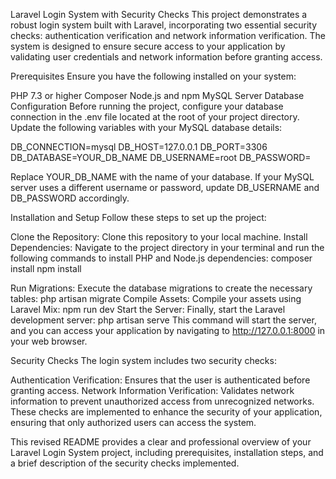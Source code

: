 Laravel Login System with Security Checks
This project demonstrates a robust login system built with Laravel, incorporating two essential security checks: authentication verification and network information verification. The system is designed to ensure secure access to your application by validating user credentials and network information before granting access.

Prerequisites
Ensure you have the following installed on your system:

PHP 7.3 or higher
Composer
Node.js and npm
MySQL Server
Database Configuration
Before running the project, configure your database connection in the .env file located at the root of your project directory. Update the following variables with your MySQL database details:

DB_CONNECTION=mysql
DB_HOST=127.0.0.1
DB_PORT=3306
DB_DATABASE=YOUR_DB_NAME
DB_USERNAME=root
DB_PASSWORD=

Replace YOUR_DB_NAME with the name of your database. If your MySQL server uses a different username or password, update DB_USERNAME and DB_PASSWORD accordingly.

Installation and Setup
Follow these steps to set up the project:

Clone the Repository: Clone this repository to your local machine.
Install Dependencies: Navigate to the project directory in your terminal and run the following commands to install PHP and Node.js dependencies:
composer install
npm install

Run Migrations: Execute the database migrations to create the necessary tables:
php artisan migrate
Compile Assets: Compile your assets using Laravel Mix:
npm run dev
Start the Server: Finally, start the Laravel development server:
php artisan serve
This command will start the server, and you can access your application by navigating to http://127.0.0.1:8000 in your web browser.

Security Checks
The login system includes two security checks:

Authentication Verification: Ensures that the user is authenticated before granting access.
Network Information Verification: Validates network information to prevent unauthorized access from unrecognized networks.
These checks are implemented to enhance the security of your application, ensuring that only authorized users can access the system.

This revised README provides a clear and professional overview of your Laravel Login System project, including prerequisites, installation steps, and a brief description of the security checks implemented.

